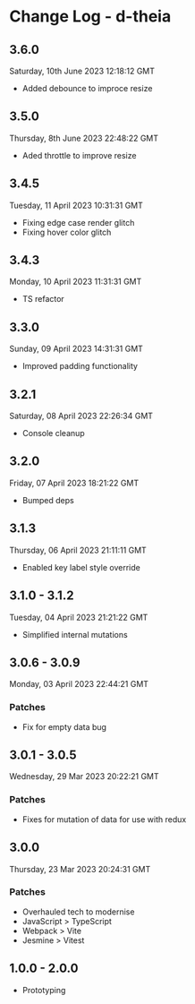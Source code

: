 # Change Log - d-theia

## 3.6.0

Saturday, 10th June 2023 12:18:12 GMT

- Added debounce to improce resize

## 3.5.0

Thursday, 8th June 2023 22:48:22 GMT

- Aded throttle to improve resize

## 3.4.5

Tuesday, 11 April 2023 10:31:31 GMT

- Fixing edge case render glitch
- Fixing hover color glitch

## 3.4.3

Monday, 10 April 2023 11:31:31 GMT

- TS refactor

## 3.3.0

Sunday, 09 April 2023 14:31:31 GMT

- Improved padding functionality

## 3.2.1

Saturday, 08 April 2023 22:26:34 GMT

- Console cleanup

## 3.2.0

Friday, 07 April 2023 18:21:22 GMT

- Bumped deps

## 3.1.3

Thursday, 06 April 2023 21:11:11 GMT

- Enabled key label style override

## 3.1.0 - 3.1.2

Tuesday, 04 April 2023 21:21:22 GMT

- Simplified internal mutations

## 3.0.6 - 3.0.9

Monday, 03 April 2023 22:44:21 GMT

### Patches

- Fix for empty data bug

## 3.0.1 - 3.0.5

Wednesday, 29 Mar 2023 20:22:21 GMT

### Patches

- Fixes for mutation of data for use with redux

## 3.0.0

Thursday, 23 Mar 2023 20:24:31 GMT

### Patches

- Overhauled tech to modernise
- JavaScript > TypeScript
- Webpack > Vite
- Jesmine > Vitest

## 1.0.0 - 2.0.0

- Prototyping
